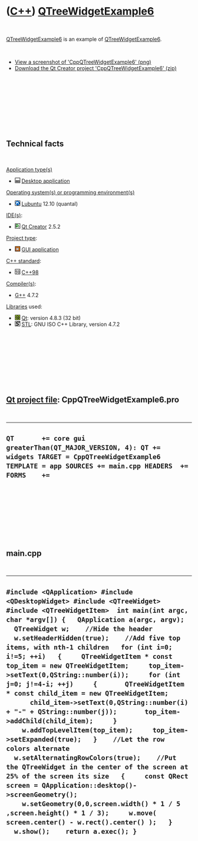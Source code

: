 
 

 

 

 

 

([C++](Cpp.md)) [QTreeWidgetExample6](CppQTreeWidgetExample6.md)
==================================================================

 

[QTreeWidgetExample6](CppQTreeWidgetExample6.md) is an example of
[QTreeWidgetExample6](CppQTreeWidgetExample6.md).

 

-   [View a screenshot of
    'CppQTreeWidgetExample6' (png)](CppQTreeWidgetExample6.png)
-   [Download the Qt Creator project
    'CppQTreeWidgetExample6' (zip)](CppQTreeWidgetExample6.zip)

 

 

 

 

 

Technical facts
---------------

 

[Application type(s)](CppApplication.md)

-   ![Desktop](PicDesktop.png) [Desktop
    application](CppDesktopApplication.md)

[Operating system(s) or programming environment(s)](CppOs.md)

-   ![Lubuntu](PicLubuntu.png) [Lubuntu](CppLubuntu.md) 12.10 (quantal)

[IDE(s)](CppIde.md):

-   ![Qt Creator](PicQtCreator.png) [Qt Creator](CppQtCreator.md) 2.5.2

[Project type](CppQtProjectType.md):

-   ![GUI](PicGui.png) [GUI application](CppGuiApplication.md)

[C++ standard](CppStandard.md):

-   ![C++98](PicCpp98.png) [C++98](Cpp98.md)

[Compiler(s)](CppCompiler.md):

-   [G++](CppGpp.md) 4.7.2

[Libraries](CppLibrary.md) used:

-   ![Qt](PicQt.png) [Qt](CppQt.md): version 4.8.3 (32 bit)
-   ![STL](PicStl.png) [STL](CppStl.md): GNU ISO C++ Library, version
    4.7.2

 

 

 

 

 

[Qt project file](CppQtProjectFile.md): CppQTreeWidgetExample6.pro
-------------------------------------------------------------------

 

  ---------------------------------------------------------------------------------------------------------------------------------------------------------------------
  ` QT       += core gui greaterThan(QT_MAJOR_VERSION, 4): QT += widgets TARGET = CppQTreeWidgetExample6 TEMPLATE = app SOURCES += main.cpp HEADERS  += FORMS    += `
  ---------------------------------------------------------------------------------------------------------------------------------------------------------------------

 

 

 

 

 

main.cpp
--------

 

  --------------------------------------------------------------------------------------------------------------------------------------------------------------------------------------------------------------------------------------------------------------------------------------------------------------------------------------------------------------------------------------------------------------------------------------------------------------------------------------------------------------------------------------------------------------------------------------------------------------------------------------------------------------------------------------------------------------------------------------------------------------------------------------------------------------------------------------------------------------------------------------------------------------------------------------------------------------------------------------------------------------------------------------------------------------------------------------------------------------------------------------
  ` #include <QApplication> #include <QDesktopWidget> #include <QTreeWidget> #include <QTreeWidgetItem>  int main(int argc, char *argv[]) {   QApplication a(argc, argv);    QTreeWidget w;    //Hide the header   w.setHeaderHidden(true);    //Add five top items, with nth-1 children   for (int i=0; i!=5; ++i)   {     QTreeWidgetItem * const top_item = new QTreeWidgetItem;     top_item->setText(0,QString::number(i));     for (int j=0; j!=4-i; ++j)     {       QTreeWidgetItem * const child_item = new QTreeWidgetItem;       child_item->setText(0,QString::number(i) + "-" + QString::number(j));       top_item->addChild(child_item);     }     w.addTopLevelItem(top_item);     top_item->setExpanded(true);   }    //Let the row colors alternate   w.setAlternatingRowColors(true);    //Put the QTreeWidget in the center of the screen at 25% of the screen its size   {     const QRect screen = QApplication::desktop()->screenGeometry();     w.setGeometry(0,0,screen.width() * 1 / 5 ,screen.height() * 1 / 3);     w.move( screen.center() - w.rect().center() );   }   w.show();    return a.exec(); } `
  --------------------------------------------------------------------------------------------------------------------------------------------------------------------------------------------------------------------------------------------------------------------------------------------------------------------------------------------------------------------------------------------------------------------------------------------------------------------------------------------------------------------------------------------------------------------------------------------------------------------------------------------------------------------------------------------------------------------------------------------------------------------------------------------------------------------------------------------------------------------------------------------------------------------------------------------------------------------------------------------------------------------------------------------------------------------------------------------------------------------------------------

 

 

 

 

 

 

